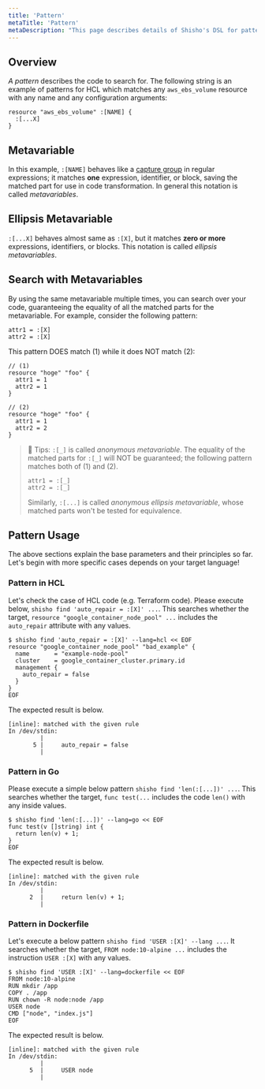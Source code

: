 ```yaml
---
title: 'Pattern'
metaTitle: 'Pattern'
metaDescription: "This page describes details of Shisho's DSL for pattern matching."
---
```


## Overview

_A pattern_ describes the code to search for. The following string is an example of patterns for HCL which matches any `aws_ebs_volume` resource with any name and any configuration arguments:

```
resource "aws_ebs_volume" :[NAME] {
  :[...X]
}
```

## Metavariable

In this example, `:[NAME]` behaves like a [capture group](https://www.regular-expressions.info/brackets.html) in regular expressions; it matches **one** expression, identifier, or block, saving the matched part for use in code transformation. In general this notation is called _metavariables_.

## Ellipsis Metavariable

`:[...X]` behaves almost same as `:[X]`, but it matches **zero or more** expressions, identifiers, or blocks. This notation is called _ellipsis metavariables_.

## Search with Metavariables

By using the same metavariable multiple times, you can search over your code, guaranteeing the equality of all the matched parts for the metavariable. For example, consider the following pattern:

```
attr1 = :[X]
attr2 = :[X]
```

This pattern DOES match (1) while it does NOT match (2):

```
// (1)
resource "hoge" "foo" {
  attr1 = 1
  attr2 = 1
}

// (2)
resource "hoge" "foo" {
  attr1 = 1
  attr2 = 2
}
```

> 📝 Tips: `:[_]` is called _anonymous metavariable_. The equality of the matched parts for `:[_]` will NOT be guaranteed; the following pattern matches both of (1) and (2).
>
> ```
> attr1 = :[_]
> attr2 = :[_]
> ```
>
> Similarly, `:[...]` is called _anonymous ellipsis metavariable_, whose matched parts won't be tested for equivalence.

## Pattern Usage

The above sections explain the base parameters and their principles so far. Let's begin with more specific cases depends on your target language!

### Pattern in HCL

Let's check the case of HCL code (e.g. Terraform code). Please execute below, `shisho find 'auto_repair = :[X]' ...`. This searches whether the target, `resource "google_container_node_pool" ...` includes the `auto_repair` attribute with any values.

```shell
$ shisho find 'auto_repair = :[X]' --lang=hcl << EOF
resource "google_container_node_pool" "bad_example" {
  name       = "example-node-pool"
  cluster    = google_container_cluster.primary.id
  management {
    auto_repair = false
  }
}
EOF
```

The expected result is below.

```
[inline]: matched with the given rule
In /dev/stdin:
         |
       5 |     auto_repair = false
         |
```

### Pattern in Go

Please execute a simple below pattern `shisho find 'len(:[...])' ...`. This searches whether the target, `func test(...` includes the code `len()` with any inside values.

```shell
$ shisho find 'len(:[...])' --lang=go << EOF
func test(v []string) int { 
  return len(v) + 1; 
}
EOF
```

The expected result is below.

```
[inline]: matched with the given rule
In /dev/stdin:
         |
      2  |     return len(v) + 1; 
         |
```

### Pattern in Dockerfile

Let's execute a below pattern `shisho find 'USER :[X]' --lang ...`. It searches whether the target, `FROM node:10-alpine ...` includes the instruction `USER :[X]` with any values.

```shell
$ shisho find 'USER :[X]' --lang=dockerfile << EOF
FROM node:10-alpine 
RUN mkdir /app
COPY . /app
RUN chown -R node:node /app
USER node
CMD ["node", "index.js"]
EOF
```

The expected result is below.

```
[inline]: matched with the given rule
In /dev/stdin:
         |
      5  |     USER node
         |
```

